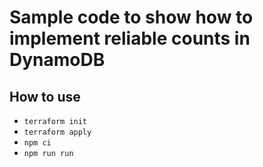 # Sample code to show how to implement reliable counts in DynamoDB

## How to use

* ```terraform init```
* ```terraform apply```
* ```npm ci```
* ```npm run run```
